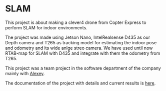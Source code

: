 # SLAM 
This project is about making a clever4 drone from Copter Express to perform SLAM for indoor environments.

The project was made using Jetson Nano, IntelRealsense D435 as our Depth camera and T265 as tracking model for estimating the indoor pose and odometry and its wide anlge streo camera.
We have used until now RTAB-map for SLAM with D435 and integrate with them the odometry from T265.

This project was a team project in the software department of the company mainly with [Alexey](https://github.com/sfalexrog).

The documentation of the project with details and current results is [here](https://docs.google.com/document/d/1skxGFYi83ulUHJgukXZHE4I3nYu8yVzCJ7wy1dd4NaE/edit?usp=drivesdk).
